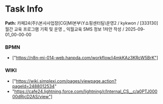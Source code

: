 # Task Info

**Path:** 카페24(주)\본사사업장\[CG]MI본부\Y쇼핑센터팀\운영2 / kykwon / [333130] 월간 교육 프로그램 기획 및 운영 _ 익월교육 SMS 정보 1차안 작성 / 2025-09-01_00-00-00

### BPMN
- ["https://n8n-mi-014-web.hanpda.com/workflow/i4mkKAz3KRcW5BrK"]

### WIKI
- ["https://wiki.simplexi.com/pages/viewpage.action?pageId=2488012534"
- "https://cafe24.lightning.force.com/lightning/r/Internal_CS__c/a0PTJ00000dRjcD2AS/view"]


